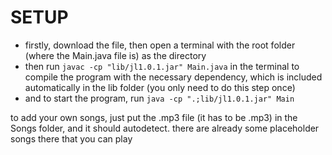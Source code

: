 # SETUP
- firstly, download the file, then open a terminal with the root folder (where the Main.java file is) as the directory
- then run `javac -cp "lib/jl1.0.1.jar" Main.java` in the terminal to compile the program with the necessary dependency, which is included automatically in the lib folder (you only need to do this step once)
- and to start the program, run `java -cp ".;lib/jl1.0.1.jar" Main`

to add your own songs, just put the .mp3 file (it has to be .mp3) in the Songs folder, and it should autodetect. there are already some placeholder songs there that you can play
